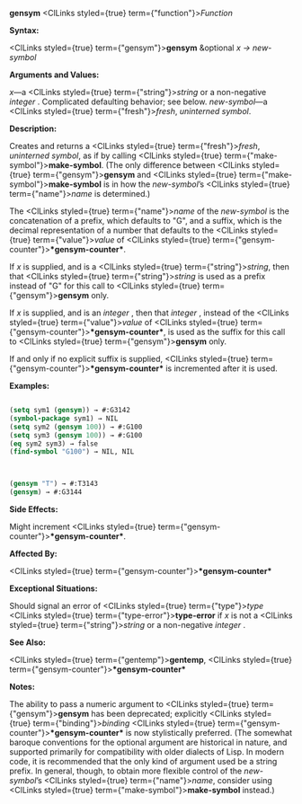 **gensym** <ClLinks styled={true} term={"function"}><i>Function</i></ClLinks> 



**Syntax:** 



<ClLinks styled={true} term={"gensym"}><b>gensym</b></ClLinks> &amp;optional *x → new-symbol* 



**Arguments and Values:** 



*x*—a <ClLinks styled={true} term={"string"}><i>string</i></ClLinks> or a non-negative *integer* . Complicated defaulting behavior; see below. *new-symbol*—a <ClLinks styled={true} term={"fresh"}><i>fresh</i></ClLinks>, *uninterned symbol*. 



**Description:** 



Creates and returns a <ClLinks styled={true} term={"fresh"}><i>fresh</i></ClLinks>, *uninterned symbol*, as if by calling <ClLinks styled={true} term={"make-symbol"}><b>make-symbol</b></ClLinks>. (The only difference between <ClLinks styled={true} term={"gensym"}><b>gensym</b></ClLinks> and <ClLinks styled={true} term={"make-symbol"}><b>make-symbol</b></ClLinks> is in how the *new-symbol*’s <ClLinks styled={true} term={"name"}><i>name</i></ClLinks> is determined.) 



The <ClLinks styled={true} term={"name"}><i>name</i></ClLinks> of the *new-symbol* is the concatenation of a prefix, which defaults to "G", and a suffix, which is the decimal representation of a number that defaults to the <ClLinks styled={true} term={"value"}><i>value</i></ClLinks> of <ClLinks styled={true} term={"gensym-counter"}><b>\*gensym-counter\*</b></ClLinks>. 



If *x* is supplied, and is a <ClLinks styled={true} term={"string"}><i>string</i></ClLinks>, then that <ClLinks styled={true} term={"string"}><i>string</i></ClLinks> is used as a prefix instead of "G" for this call to <ClLinks styled={true} term={"gensym"}><b>gensym</b></ClLinks> only. 



If *x* is supplied, and is an *integer* , then that *integer* , instead of the <ClLinks styled={true} term={"value"}><i>value</i></ClLinks> of <ClLinks styled={true} term={"gensym-counter"}><b>\*gensym-counter\*</b></ClLinks>, is used as the suffix for this call to <ClLinks styled={true} term={"gensym"}><b>gensym</b></ClLinks> only. 



If and only if no explicit suffix is supplied, <ClLinks styled={true} term={"gensym-counter"}><b>\*gensym-counter\*</b></ClLinks> is incremented after it is used. 

**Examples:**
```lisp

(setq sym1 (gensym)) → #:G3142 
(symbol-package sym1) → NIL 
(setq sym2 (gensym 100)) → #:G100 
(setq sym3 (gensym 100)) → #:G100 
(eq sym2 sym3) → false 
(find-symbol "G100") → NIL, NIL 



(gensym "T") → #:T3143 
(gensym) → #:G3144 

```
**Side Effects:** 



Might increment <ClLinks styled={true} term={"gensym-counter"}><b>\*gensym-counter\*</b></ClLinks>. 



**Affected By:** 



<ClLinks styled={true} term={"gensym-counter"}><b>\*gensym-counter\*</b></ClLinks> 



**Exceptional Situations:** 



Should signal an error of <ClLinks styled={true} term={"type"}><i>type</i></ClLinks> <ClLinks styled={true} term={"type-error"}><b>type-error</b></ClLinks> if *x* is not a <ClLinks styled={true} term={"string"}><i>string</i></ClLinks> or a non-negative *integer* . 



**See Also:** 



<ClLinks styled={true} term={"gentemp"}><b>gentemp</b></ClLinks>, <ClLinks styled={true} term={"gensym-counter"}><b>\*gensym-counter\*</b></ClLinks> 



**Notes:** 



The ability to pass a numeric argument to <ClLinks styled={true} term={"gensym"}><b>gensym</b></ClLinks> has been deprecated; explicitly <ClLinks styled={true} term={"binding"}><i>binding</i></ClLinks> <ClLinks styled={true} term={"gensym-counter"}><b>\*gensym-counter\*</b></ClLinks> is now stylistically preferred. (The somewhat baroque conventions for the optional argument are historical in nature, and supported primarily for compatibility with older dialects of Lisp. In modern code, it is recommended that the only kind of argument used be a string prefix. In general, though, to obtain more flexible control of the *new-symbol*’s <ClLinks styled={true} term={"name"}><i>name</i></ClLinks>, consider using <ClLinks styled={true} term={"make-symbol"}><b>make-symbol</b></ClLinks> instead.) 



